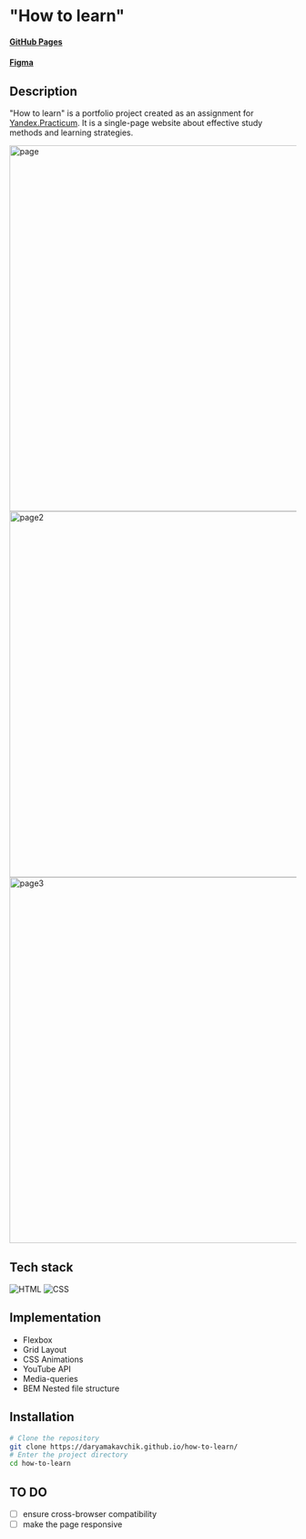 # "How to learn"

#### [GitHub Pages](https://daryamakavchik.github.io/how-to-learn/)
#### [Figma](https://www.figma.com/file/4Xj9xAwUzLNv6W7AEVcMnx/long-brief?type=design&node-id=11900-113&t=utuWBBK7Ot7hW0JS-0)

## Description
"How to learn" is a portfolio project created as an assignment for [Yandex.Practicum](https://practicum.yandex.com/web/ "Web Development Program"). It is a single-page website about effective study methods and learning strategies.

<img width="641" alt="page" src="https://github.com/daryamakavchik/how-to-learn/assets/90967822/b615ccf1-720b-4502-b2ed-0eb10b8a897d">
<img width="641" alt="page2" src="https://github.com/daryamakavchik/how-to-learn/assets/90967822/0e21b272-5d48-4820-ba36-54f527db9e30">
<img width="641" alt="page3" src="https://github.com/daryamakavchik/how-to-learn/assets/90967822/01fba34f-b276-479d-9b9d-db5c6393cd1e">

## Tech stack
![HTML](https://img.shields.io/badge/html5-%23E34F26.svg?style=for-the-badge&logo=html5&logoColor=white)
![CSS](https://img.shields.io/badge/css3-%231572B6.svg?style=for-the-badge&logo=css3&logoColor=white)

## Implementation

- Flexbox
- Grid Layout
- CSS Animations
- YouTube API
- Media-queries
- BEM Nested file structure

## Installation

```bash
# Clone the repository
git clone https://daryamakavchik.github.io/how-to-learn/
# Enter the project directory
cd how-to-learn
```

## TO DO
- [ ] ensure cross-browser compatibility
- [ ] make the page responsive
